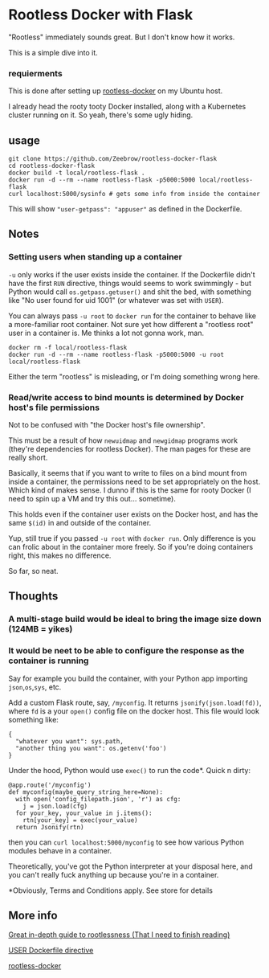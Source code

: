 # Rootless Docker with Flask

"Rootless" immediately sounds great. But I don't know how it works.

This is a simple dive into it.

### requierments

This is done after setting up [rootless-docker](https://docs.docker.com/engine/security/rootless/) on my Ubuntu host.

I already head the rooty tooty Docker installed, along with a Kubernetes cluster running on it. So yeah, there's some ugly hiding.

## usage

```
git clone https://github.com/Zeebrow/rootless-docker-flask
cd rootless-docker-flask
docker build -t local/rootless-flask .
docker run -d --rm --name rootless-flask -p5000:5000 local/rootless-flask
curl localhost:5000/sysinfo # gets some info from inside the container
```
This will show `"user-getpass": "appuser"` as defined in the Dockerfile.


## Notes

### Setting users when standing up a container

`-u` only works if the user exists inside the container. If the Dockerfile didn't have the first `RUN` directive, things would seems to work swimmingly - but Python would call `os.getpass.getuser()` and shit the bed, with something like "No user found for uid 1001" (or whatever was set with `USER`).

You can always pass `-u root` to `docker run` for the container to behave like a more-familiar root container. Not sure yet how different a "rootless root" user in a container is. Me thinks a lot not gonna work, man.

```
docker rm -f local/rootless-flask
docker run -d --rm --name rootless-flask -p5000:5000 -u root local/rootless-flask
```

Either the term "rootless" is misleading, or I'm doing something wrong here.

### Read/write access to bind mounts is determined by Docker host's file permissions

Not to be confused with "the Docker host's file ownership".

This must be a result of how `newuidmap` and `newgidmap` programs work (they're dependencies for rootless Docker). The man pages for these are really short.

Basically, it seems that if you want to write to files on a bind mount from inside a container, the permissions need to be set appropriately on the host. Which kind of makes sense. I dunno if this is the same for rooty Docker (I need to spin up a VM and try this out... sometime).

This holds even if the container user exists on the Docker host, and has the same `$(id)` in and outside of the container.

Yup, still true if you passed `-u root` with `docker run`. Only difference is you can frolic about in the container more freely. So if you're doing containers right, this makes no difference.

So far, so neat.

## Thoughts

### A multi-stage build would be ideal to bring the image size down (124MB = yikes)

### It would be neet to be able to configure the response as the container is running
Say for example you build the container, with your Python app importing `json`,`os`,`sys`, etc. 

Add a custom Flask route, say, `/myconfig`. It returns `jsonify(json.load(fd))`, where `fd` is a your `open()` config file on the docker host. This file would look something like:

```
{
  "whatever you want": sys.path,
  "another thing you want": os.getenv('foo')
}
```

Under the hood, Python would use `exec()` to run the code\*. Quick n dirty:

```
@app.route('/myconfig')
def myconfig(maybe_query_string_here=None):
  with open('config_filepath.json', 'r') as cfg:
    j = json.load(cfg)
  for your_key, your_value in j.items():
    rtn[your_key] = exec(your_value)
  return Jsonify(rtn)
```

then you can `curl localhost:5000/myconfig` to see how various Python modules behave in a container.

Theoretically, you've got the Python interpreter at your disposal here, and you can't really fuck anything up because you're in a container.

\*Obviously, Terms and Conditions apply. See store for details

## More info

[Great in-depth guide to rootlessness (That I need to finish reading)](https://rootlesscontaine.rs/)

[USER Dockerfile directive](https://docs.docker.com/engine/reference/builder/#user)

[rootless-docker](https://docs.docker.com/engine/security/rootless/)
